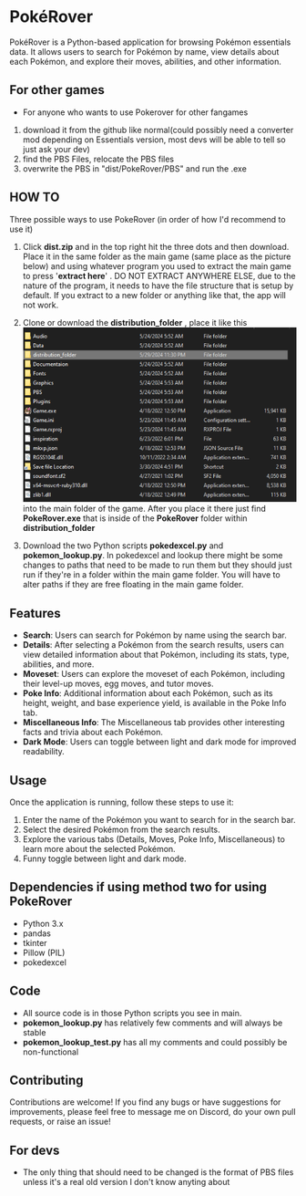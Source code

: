# PokéRover

PokéRover is a Python-based application for browsing Pokémon essentials data. It allows users to search for Pokémon by name, view details about each Pokémon, and explore their moves, abilities, and other information.

## For other games

- For anyone who wants to use Pokerover for other fangames
1. download it from the github like normal(could possibly need a converter mod depending on Essentials version, most devs will be able to tell so just ask your dev)
2. find the PBS Files, relocate the PBS files
3. overwrite the PBS in "dist/PokeRover/PBS" and run the .exe

## HOW TO
 
Three possible ways to use PokeRover (in order of how I'd recommend to use it)

1. Click __dist.zip__ and in the top right hit the three dots and then download. Place it in the same folder as the main game (same place as the picture below) and using whatever program you used to extract the main game to press '__extract here__' . DO NOT EXTRACT ANYWHERE ELSE, due to the nature of the program, it needs to have the file structure that is setup by default. If you extract to a new folder or anything like that, the app will not work.

2. Clone or download the __distribution_folder__ , place it like this ![Folder Location](PokeRover_Pics/app_1.PNG) into the main folder of the game. After you place it there just find __PokeRover.exe__ that is inside of the __PokeRover__ folder within __distribution_folder__

3. Download the two Python scripts __pokedexcel.py__ and __pokemon_lookup.py__. In pokedexcel and lookup there might be some changes to paths that need to be made to run them but they should just run if they're in a folder within the main game folder. You will have to alter paths if they are free floating in the main game folder.

## Features

- **Search**: Users can search for Pokémon by name using the search bar.
- **Details**: After selecting a Pokémon from the search results, users can view detailed information about that Pokémon, including its stats, type, abilities, and more.
- **Moveset**: Users can explore the moveset of each Pokémon, including their level-up moves, egg moves, and tutor moves.
- **Poke Info**: Additional information about each Pokémon, such as its height, weight, and base experience yield, is available in the Poke Info tab.
- **Miscellaneous Info**: The Miscellaneous tab provides other interesting facts and trivia about each Pokémon.
- **Dark Mode**: Users can toggle between light and dark mode for improved readability.

## Usage

Once the application is running, follow these steps to use it:

1. Enter the name of the Pokémon you want to search for in the search bar.
2. Select the desired Pokémon from the search results.
3. Explore the various tabs (Details, Moves, Poke Info, Miscellaneous) to learn more about the selected Pokémon.
4. Funny toggle between light and dark mode.

## Dependencies if using method two for using PokeRover

- Python 3.x
- pandas
- tkinter
- Pillow (PIL)
- pokedexcel

## Code

 - All source code is in those Python scripts you see in main.
 -  __pokemon_lookup.py__ has relatively few comments and will always be stable
 -  __pokemon_lookup_test.py__ has all my comments and could possibly be non-functional

## Contributing

Contributions are welcome! If you find any bugs or have suggestions for improvements, please feel free to message me on Discord, do your own pull requests, or raise an issue!

## For devs
- The only thing that should need to be changed is the format of PBS files unless it's a real old version I don't know anyting about
